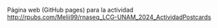 Página web (GitHub pages) para la actividad 
http://rpubs.com/Melii99/rnaseq_LCG-UNAM_2024_ActividadPostcards
